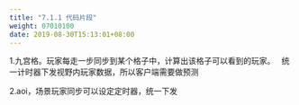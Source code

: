 ```yaml
---
title: "7.1.1 代码片段"
weight: 07010100
date: 2019-08-30T15:13:01+08:00
---
```

1.九宫格。玩家每走一步同步到某个格子中，计算出该格子可以看到的玩家。
  统一计时器下发视野内玩家数据，所以客户端需要做预测

2.aoi，场景玩家同步可以设定定时器，统一下发
